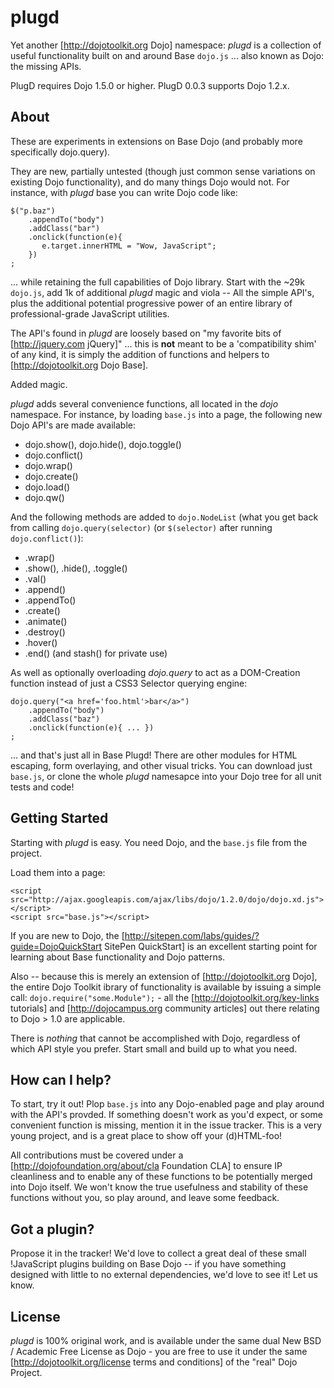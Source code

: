 # plugd

Yet another [http://dojotoolkit.org Dojo] namespace: _plugd_ is a collection of useful functionality built on and 
around Base `dojo.js` ... also known as Dojo: the missing APIs. 

PlugD requires Dojo 1.5.0 or higher. PlugD 0.0.3 supports Dojo 1.2.x.

## About

These are experiments in extensions on Base Dojo (and probably more specifically dojo.query). 

They are new, partially untested (though just common sense variations on existing Dojo functionality), and do many things 
Dojo would not. For instance, with _plugd_ base you can write Dojo code like:

    $("p.baz")
        .appendTo("body")
        .addClass("bar")
        .onclick(function(e){
           e.target.innerHTML = "Wow, JavaScript"; 
        })
    ;

... while retaining the full capabilities of Dojo library. Start with the ~29k `dojo.js`, add 1k of additional 
_plugd_ magic and viola -- All the simple API's, plus the additional potential progressive power of an entire library of 
professional-grade JavaScript utilities. 

The API's found in _plugd_ are loosely based on "my favorite bits of [http://jquery.com jQuery]" ... this is **not** 
meant to be a 'compatibility shim' of any kind, it is simply the addition of functions and helpers to [http://dojotoolkit.org Dojo Base]. 

Added magic.

_plugd_ adds several convenience functions, all located in the _dojo_ namespace. For instance, by loading `base.js` into 
a page, the following new Dojo API's are made available:

  * dojo.show(), dojo.hide(), dojo.toggle()
  * dojo.conflict()
  * dojo.wrap()
  * dojo.create()
  * dojo.load()
  * dojo.qw()
 
And the following methods are added to `dojo.NodeList` (what you get back from calling `dojo.query(selector)` (or `$(selector)` after 
running `dojo.conflict()`):

  * .wrap()
  * .show(), .hide(), .toggle()
  * .val()
  * .append()
  * .appendTo()
  * .create()
  * .animate()
  * .destroy()
  * .hover()
  * .end() (and stash() for private use)

As well as optionally overloading _dojo.query_ to act as a DOM-Creation function instead of just a CSS3 Selector querying engine:

    dojo.query("<a href='foo.html'>bar</a>")
        .appendTo("body")
        .addClass("baz") 
        .onclick(function(e){ ... })
    ;

... and that's just all in Base Plugd! There are other modules for HTML escaping, form overlaying, 
and other visual tricks. You can download just `base.js`, or clone the whole _plugd_ namesapce into your Dojo 
tree for all unit tests and code!

## Getting Started

Starting with _plugd_ is easy. You need Dojo, and the `base.js` file from the project.

Load them into a page:

    <script src="http://ajax.googleapis.com/ajax/libs/dojo/1.2.0/dojo/dojo.xd.js"></script>
    <script src="base.js"></script>

If you are new to Dojo, the [http://sitepen.com/labs/guides/?guide=DojoQuickStart SitePen QuickStart] is an excellent 
starting point for learning about Base functionality and Dojo patterns. 

Also -- because this is merely an extension of [http://dojotoolkit.org Dojo], the entire Dojo Toolkit 
ibrary of functionality is available by issuing a simple call: `dojo.require("some.Module");` - all 
the [http://dojotoolkit.org/key-links tutorials] and [http://dojocampus.org community articles] out there 
relating to Dojo > 1.0 are applicable. 

There is *nothing* that cannot be accomplished with Dojo, regardless of which API style you prefer. Start small and build up 
to what you need. 

## How can I help?

To start, try it out! Plop `base.js` into any Dojo-enabled page and play around with the API's provded. If something doesn't 
work as you'd expect, or some convenient function is missing, mention it in the issue tracker. This is a very young project, 
and is a great place to show off your (d)HTML-foo! 

All contributions must be covered under a [http://dojofoundation.org/about/cla Foundation CLA] to ensure IP cleanliness 
and to enable any of these functions to be potentially merged into Dojo itself. We won't know the true usefulness and 
stability of these functions without you, so play around, and leave some feedback.

## Got a plugin?

Propose it in the tracker! We'd love to collect a great deal of these small !JavaScript plugins building on Base Dojo -- if 
you have something designed with little to no external dependencies, we'd love to see it! Let us know.

## License

_plugd_ is 100% original work, and is available under the same dual New BSD / Academic Free License as Dojo - you are free
to use it under the same [http://dojotoolkit.org/license terms and conditions] of the "real" Dojo Project. 
